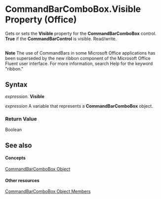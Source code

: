 
# CommandBarComboBox.Visible Property (Office)

Gets or sets the  **Visible** property for the **CommandBarComboBox** control. **True** if the **CommandBarControl** is visible. Read/write.


## 


 **Note**  The use of CommandBars in some Microsoft Office applications has been superseded by the new ribbon component of the Microsoft Office Fluent user interface. For more information, search Help for the keyword "ribbon."


## Syntax

 _expression_. **Visible**

 _expression_ A variable that represents a **CommandBarComboBox** object.


### Return Value

Boolean


## See also


#### Concepts


[CommandBarComboBox Object](fcfe6bde-dea0-f1f1-ad30-d0e28f97dd07.md)
#### Other resources


[CommandBarComboBox Object Members](223c51c0-4564-d14a-a8bf-d315a6a50b32.md)
